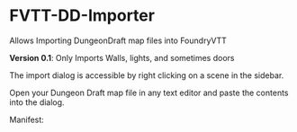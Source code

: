 # FVTT-DD-Importer
Allows Importing DungeonDraft map files into FoundryVTT

**Version 0.1**: Only Imports Walls, lights, and sometimes doors

The import dialog is accessible by right clicking on a scene in the sidebar.

Open your Dungeon Draft map file in any text editor and paste the contents into the dialog.

Manifest: